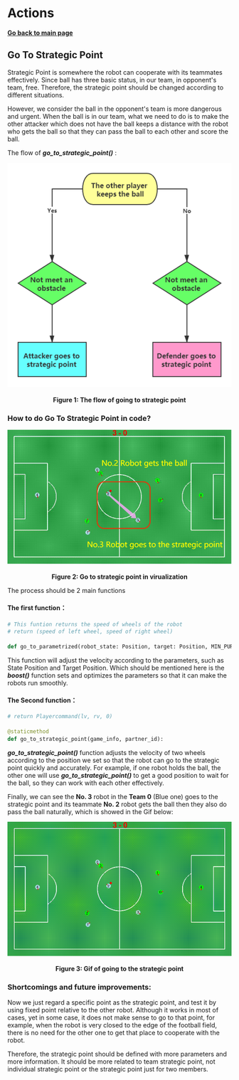 # **Actions**

**[Go back to main page](../../Documentation.md)**

## Go To Strategic Point

Strategic Point is somewhere the robot can cooperate with its teammates effectively. Since ball has three basic status, in our team, in opponent's team, free. Therefore, the strategic point should be changed according to different situations. 

However, we consider the ball in the opponent's team is more dangerous and urgent.
When the ball is in our team, what we need to do is to make the other attacker which does not have the ball keeps a distance with the robot who gets the ball so that they can pass the ball to each other and score the ball.  

The flow of ***go_to_strategic_point()*** :

   <p align="center">
      <img src="../../Images/Go_To_Strategic_Point_flow.png" /><br><br>
       <b>Figure 1: The flow of going to strategic point</b>
   </p>

   

### How to do Go To Strategic Point in code?

   <p align="center">
      <img src="../../Images/Go_To_Strategic_Point.png" /><br><br>
       <b>Figure 2: Go to strategic point in virualization</b>
   </p>

  

 The process should be 2 main functions

   #### The first function：
```python
# This funtion returns the speed of wheels of the robot
# return (speed of left wheel, speed of right wheel)

def go_to_parametrized(robot_state: Position, target: Position, MIN_PURE_ROTATION_ANGLE, K_P_PURE_ROTATION, MAX_OUTPUT_VALUR, K_P_FORWARD_COMPONENT):
```

This function will adjust the velocity according to the parameters, such as State Position and Target Position.  Which should be mentioned here is the ***boost()*** function sets and optimizes the parameters so that it can make the robots run smoothly.
        
   #### The Second function：
```python
# return Playercommand(lv, rv, 0)

@staticmethod
def go_to_strategic_point(game_info, partner_id):
```

***go_to_strategic_point()*** function adjusts the velocity of two wheels according to the  position we set so that the robot can go to the strategic point quickly and accurately. For example, if one robot holds the ball, the other one will use ***go_to_strategic_point()*** to get a good position to wait for the ball, so they can work with each other effectively.

Finally, we can see the **No. 3** robot in the **Team 0** (Blue one) goes to the strategic point and its teammate **No. 2** robot gets the ball then they also do pass the ball naturally, which is showed in the Gif below:

   <p align="center">
      <img src="../../Images/Go_To_Strategic_Point.gif" /><br><br>
		<b>Figure 3: Gif of going to the strategic point</b>
   </p>



### Shortcomings and future improvements:

Now we just regard a specific point as the strategic point, and test it by using fixed point relative to the other robot. Although it works in most of cases, yet in some case, it does not make sense to go to that point, for example, when the robot is very closed to the edge of the football field, there is no need for the other one to get that place to cooperate with the robot. 

Therefore, the strategic point should be defined with more parameters and more information. It should be more related to team strategic point, not individual strategic point or the strategic point just for two members.
        
</p>